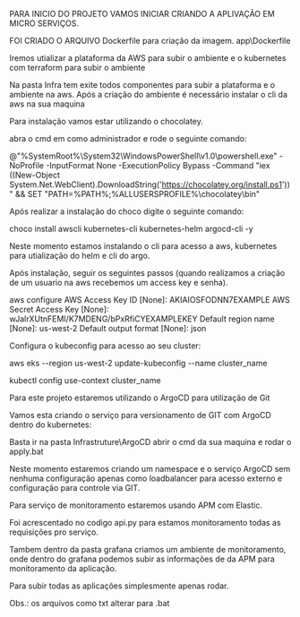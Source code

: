 PARA INICIO DO PROJETO VAMOS INICIAR CRIANDO A APLIVAÇÃO EM MICRO SERVIÇOS.

FOI CRIADO O ARQUIVO Dockerfile para criação da imagem.
app\Dockerfile

Iremos utializar a plataforma da AWS para subir o ambiente e o kubernetes com terraform para subir o ambiente

Na pasta Infra tem exite todos componentes para subir a plataforma e o ambiente na aws.
Após a criação do ambiente é necessário instalar o cli da aws na sua maquina

Para instalação vamos estar utilizando o chocolatey.

abra o cmd em como administrador e rode o seguinte comando:

@"%SystemRoot%\System32\WindowsPowerShell\v1.0\powershell.exe" -NoProfile -InputFormat None -ExecutionPolicy Bypass -Command "iex ((New-Object System.Net.WebClient).DownloadString('https://chocolatey.org/install.ps1'))" && SET "PATH=%PATH%;%ALLUSERSPROFILE%\chocolatey\bin"

Após realizar a instalação do choco digite o seguinte comando:

choco install awscli kubernetes-cli kubernetes-helm argocd-cli -y

Neste momento estamos instalando o cli para acesso a aws, kubernetes para utialização do helm e cli do argo.

Após instalação, seguir os seguintes passos (quando realizamos a criação de um usuario na aws recebemos um access key e senha).

aws configure
AWS Access Key ID [None]: AKIAIOSFODNN7EXAMPLE
AWS Secret Access Key [None]: wJalrXUtnFEMI/K7MDENG/bPxRfiCYEXAMPLEKEY
Default region name [None]: us-west-2
Default output format [None]: json

Configura o kubeconfig para acesso ao seu cluster:

aws eks --region us-west-2 update-kubeconfig --name cluster_name

kubectl config use-context cluster_name

Para este projeto estaremos utilizando o ArgoCD para utilização de Git

Vamos esta criando o serviço para versionamento de GIT com ArgoCD dentro do kubernetes:

Basta ir na pasta Infrastruture\ArgoCD abrir o cmd da sua maquina e rodar o apply.bat

Neste momento estaremos criando um namespace e o serviço ArgoCD sem nenhuma configuração apenas como loadbalancer para acesso externo e configuração para controle via GIT.

Para serviço de monitoramento estaremos usando APM com Elastic.

Foi acrescentado no codigo api.py para estamos monitoramento todas as requisições pro serviço.

Tambem dentro da pasta grafana criamos um ambiente de monitoramento, onde dentro do grafana podemos subir as informações de da APM para monitoramento da aplicação.

Para subir todas as aplicações simplesmente apenas rodar.

Obs.: os arquivos como txt alterar para .bat
